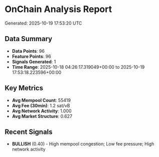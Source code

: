 # OnChain Analysis Report
Generated: 2025-10-19 17:53:20 UTC

## Data Summary
- **Data Points**: 96
- **Feature Points**: 96
- **Signals Generated**: 1
- **Time Range**: 2025-10-18 04:26:17.319049+00:00 to 2025-10-19 17:53:18.223596+00:00

## Key Metrics
- **Avg Mempool Count**: 55419
- **Avg Fee (30min)**: 1.2 sat/vB
- **Avg Network Activity**: 1.000
- **Avg Market Structure**: 0.627

## Recent Signals
- **BULLISH** (0.40) - High mempool congestion; Low fee pressure; High network activity
